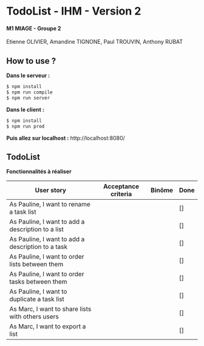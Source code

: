 # TodoList - IHM - Version 2
#### M1 MIAGE - Groupe 2
Etienne OLIVIER, Amandine TIGNONE, Paul TROUVIN, Anthony RUBAT

## How to use ?
**Dans le serveur :**
```sh
$ npm install
$ npm run compile
$ npm run server
```

**Dans le client :**
```sh
$ npm install
$ npm run prod
```

**Puis allez sur localhost :** http://localhost:8080/

## TodoList

**Fonctionnalités à réaliser**

| User story                                                                  | Acceptance criteria               | Binôme            | Done      |
| -----------------------------------------                                   | --------------------------------- | ----------------- | --------- |
| As Pauline, I want to rename a task list                                 |                                   |                   |    []    |
| As Pauline, I want to add a description to a list                        |                                   |                   |    []    |
| As Pauline, I want to add a description to a task                        |                                   |                   |    []    |
| As Pauline, I want to order lists between them                           |                                   |                   |    []    |
| As Pauline, I want to order tasks between them                           |                                   |                   |    []    |
| As Pauline, I want to duplicate a task list                              |                                   |                   |    []    |
| As Marc, I want to share lists with others users                      |                                   |                   |    []    |
| As Marc, I want to export a list                                      |                                   |                   |    []    |
